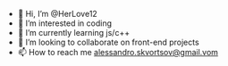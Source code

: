 - 👋 Hi, I’m @HerLove12
- 👀 I’m interested in coding
- 🌱 I’m currently learning js/c++
- 💞️ I’m looking to collaborate on front-end projects
- 📫 How to reach me alessandro.skvortsov@gmail.vom

<!---
HerLove12/HerLove12 is a ✨ special ✨ repository because its `README.md` (this file) appears on your GitHub profile.
You can click the Preview link to take a look at your changes.
--->
